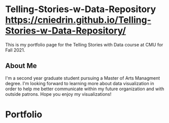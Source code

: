# Telling-Stories-w-Data-Repository https://cniedrin.github.io/Telling-Stories-w-Data-Repository/
This is my portfolio page for the Telling Stories with Data course at CMU for Fall 2021. 

## About Me
I'm a second year graduate student pursuing a Master of Arts Managment degree. I'm looking forward to learning more about data visualization in order to help me better communicate within my future organization and with outside patrons. Hope you enjoy my visualizations!

# Portfolio

